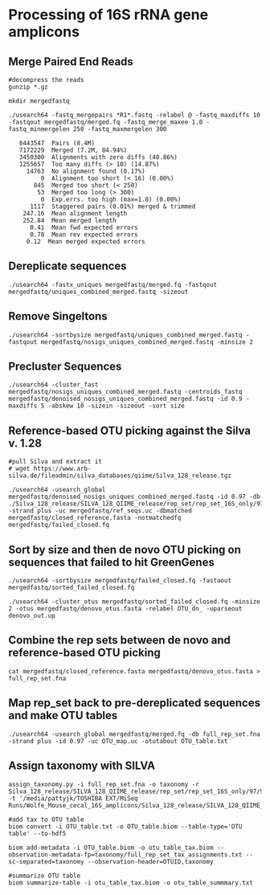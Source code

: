 # Processing of 16S rRNA gene amplicons

## Merge Paired End Reads
```
#decompress the reads
gunzip *.gz

mkdir mergedfastq

./usearch64 -fastq_mergepairs *R1*.fastq -relabel @ -fastq_maxdiffs 10 -fastqout mergedfastq/merged.fq -fastq_merge_maxee 1.0 -fastq_minmergelen 250 -fastq_maxmergelen 300

   8443547  Pairs (8.4M)
   7172229  Merged (7.2M, 84.94%)
   3450300  Alignments with zero diffs (40.86%)
   1255657  Too many diffs (> 10) (14.87%)
     14763  No alignment found (0.17%)
         0  Alignment too short (< 16) (0.00%)
       845  Merged too short (< 250)
        53  Merged too long (> 300)
         0  Exp.errs. too high (max=1.0) (0.00%)
      1117  Staggered pairs (0.01%) merged & trimmed
    247.16  Mean alignment length
    252.84  Mean merged length
      0.41  Mean fwd expected errors
      0.78  Mean rev expected errors
     0.12  Mean merged expected errors
```

## Dereplicate sequences
```
./usearch64 -fastx_uniques mergedfastq/merged.fq -fastqout mergedfastq/uniques_combined_merged.fastq -sizeout
```

## Remove Singeltons
```
./usearch64 -sortbysize mergedfastq/uniques_combined_merged.fastq -fastqout mergedfastq/nosigs_uniques_combined_merged.fastq -minsize 2
```

## Precluster Sequences
```
./usearch64 -cluster_fast mergedfastq/nosigs_uniques_combined_merged.fastq -centroids_fastq mergedfastq/denoised_nosigs_uniques_combined_merged.fastq -id 0.9 -maxdiffs 5 -abskew 10 -sizein -sizeout -sort size
```

## Reference-based OTU picking against the Silva v. 1.28
```
#pull Silva and extract it
# wget https://www.arb-silva.de/fileadmin/silva_databases/qiime/Silva_128_release.tgz

./usearch64 -usearch_global mergedfastq/denoised_nosigs_uniques_combined_merged.fastq -id 0.97 -db ./Silva_128_release/SILVA_128_QIIME_release/rep_set/rep_set_16S_only/97/97_otus_16S.fasta  -strand plus -uc mergedfastq/ref_seqs.uc -dbmatched mergedfastq/closed_reference.fasta -notmatchedfq mergedfastq/failed_closed.fq
```

## Sort by size and then de novo OTU picking on sequences that failed to hit GreenGenes
```
./usearch64 -sortbysize mergedfastq/failed_closed.fq -fastaout mergedfastq/sorted_failed_closed.fq

./usearch64 -cluster_otus mergedfastq/sorted_failed_closed.fq -minsize 2 -otus mergedfastq/denovo_otus.fasta -relabel OTU_dn_ -uparseout denovo_out.up
```

## Combine the rep sets between de novo and reference-based OTU picking
```
cat mergedfastq/closed_reference.fasta mergedfastq/denovo_otus.fasta > full_rep_set.fna
```

## Map rep_set back to pre-dereplicated sequences and make OTU tables
```
./usearch64 -usearch_global mergedfastq/merged.fq -db full_rep_set.fna  -strand plus -id 0.97 -uc OTU_map.uc -otutabout OTU_table.txt
```

## Assign taxonomy with SILVA 
```
assign_taxonomy.py -i full_rep_set.fna -o taxonomy -r Silva_128_release/SILVA_128_QIIME_release/rep_set/rep_set_16S_only/97/97_otus_16S.fasta -t '/media/pattyjk/TOSHIBA EXT/MiSeq Runs/Wolfe_Mouse_cecal_16S_amplicons/Silva_128_release/SILVA_128_QIIME_release/taxonomy/16S_only/97/consensus_taxonomy_all_levels.txt'

#add tax to OTU table
biom convert -i OTU_table.txt -o OTU_table.biom --table-type='OTU table' --to-hdf5

biom add-metadata -i OTU_table.biom -o otu_table_tax.biom --observation-metadata-fp=taxonomy/full_rep_set_tax_assignments.txt --sc-separated=taxonomy --observation-header=OTUID,taxonomy

#summarize OTU table
biom summarize-table -i otu_table_tax.biom -o otu_table_summmary.txt
```


